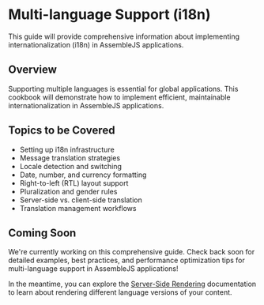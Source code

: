 # Multi-language Support (i18n)

This guide will provide comprehensive information about implementing internationalization (i18n) in AssembleJS applications.

## Overview

Supporting multiple languages is essential for global applications. This cookbook will demonstrate how to implement efficient, maintainable internationalization in AssembleJS applications.

## Topics to be Covered

- Setting up i18n infrastructure
- Message translation strategies
- Locale detection and switching
- Date, number, and currency formatting
- Right-to-left (RTL) layout support
- Pluralization and gender rules
- Server-side vs. client-side translation
- Translation management workflows

## Coming Soon

We're currently working on this comprehensive guide. Check back soon for detailed examples, best practices, and performance optimization tips for multi-language support in AssembleJS applications!

In the meantime, you can explore the [Server-Side Rendering](../advanced-server-side-rendering) documentation to learn about rendering different language versions of your content.